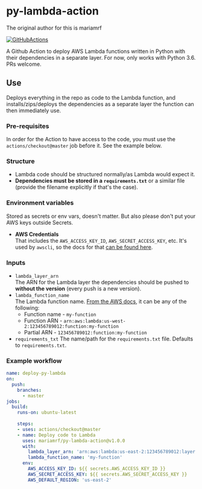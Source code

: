# py-lambda-action

The original author for this is mariamrf 

[![GitHubActions](https://img.shields.io/badge/listed%20on-GitHubActions-blue.svg)](https://github-actions.netlify.com/py-lambda)

A Github Action to deploy AWS Lambda functions written in Python with their dependencies in a separate layer. For now, only works with Python 3.6. PRs welcome.

## Use
Deploys everything in the repo as code to the Lambda function, and installs/zips/deploys the dependencies as a separate layer the function can then immediately use.

### Pre-requisites
In order for the Action to have access to the code, you must use the `actions/checkout@master` job before it. See the example below.

### Structure
- Lambda code should be structured normally/as Lambda would expect it.
- **Dependencies must be stored in a `requirements.txt`** or a similar file (provide the filename explicitly if that's the case).

### Environment variables
Stored as secrets or env vars, doesn't matter. But also please don't put your AWS keys outside Secrets.
- **AWS Credentials**  
    That includes the `AWS_ACCESS_KEY_ID`, `AWS_SECRET_ACCESS_KEY`, etc. It's used by `awscli`, so the docs for that [can be found here](https://docs.aws.amazon.com/cli/latest/userguide/cli-configure-envvars.html).

### Inputs
- `lambda_layer_arn`  
    The ARN for the Lambda layer the dependencies should be pushed to **without the version** (every push is a new version).
- `lambda_function_name`  
    The Lambda function name. [From the AWS docs](https://docs.aws.amazon.com/cli/latest/reference/lambda/update-function-code.html), it can be any of the following:
    - Function name - `my-function`  
    - Function ARN - `arn:aws:lambda:us-west-2:123456789012:function:my-function`  
    - Partial ARN - `123456789012:function:my-function`
- `requirements_txt`
    The name/path for the `requirements.txt` file. Defaults to `requirements.txt`.


### Example workflow
```yaml
name: deploy-py-lambda
on:
  push:
    branches:
      - master
jobs:
  build:
    runs-on: ubuntu-latest
    
    steps:
    - uses: actions/checkout@master
    - name: Deploy code to Lambda
      uses: mariamrf/py-lambda-action@v1.0.0
      with:
        lambda_layer_arn: 'arn:aws:lambda:us-east-2:123456789012:layer:my-layer'
        lambda_function_name: 'my-function'
      env:
        AWS_ACCESS_KEY_ID: ${{ secrets.AWS_ACCESS_KEY_ID }}
        AWS_SECRET_ACCESS_KEY: ${{ secrets.AWS_SECRET_ACCESS_KEY }}
        AWS_DEFAULT_REGION: 'us-east-2'

```
